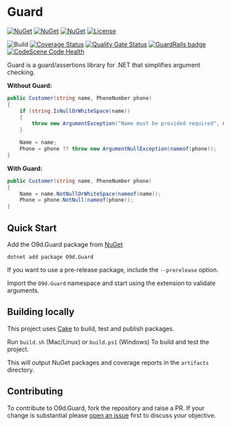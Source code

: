# Guard

[![NuGet](https://img.shields.io/nuget/v/O9d.Guard.svg)](https://www.nuget.org/packages/O9d.Guard)
[![NuGet](https://img.shields.io/nuget/vpre/O9d.Guard?label=Pre-release)](https://www.nuget.org/packages/O9d.Guard)
[![NuGet](https://img.shields.io/nuget/dt/O9d.Guard.svg)](https://www.nuget.org/packages/O9d.Guard)
[![License](https://img.shields.io/:license-mit-blue.svg)](https://benfoster.mit-license.org/)

![Build](https://github.com/benfoster/o9d-guard/workflows/Build/badge.svg)
[![Coverage Status](https://coveralls.io/repos/github/benfoster/o9d-guard/badge.svg?branch=main)](https://coveralls.io/github/benfoster/o9d-guard?branch=main)
[![Quality Gate Status](https://sonarcloud.io/api/project_badges/measure?project=benfoster_o9d-guard&metric=alert_status)](https://sonarcloud.io/dashboard?id=benfoster_o9d-guard)
[![GuardRails badge](https://api.guardrails.io/v2/badges/benfoster/o9d-guard.svg?token=461e73c50b8d8bfaf110ed2086379a8308a4fb8dd342334e79dcadd2dccf0f83&provider=github)](https://dashboard.guardrails.io/gh/benfoster/65586)
[![CodeScene Code Health](https://codescene.io/projects/12974/status-badges/code-health)](https://codescene.io/projects/12974)

Guard is a guard/assertions library for .NET that simplifies argument checking. 

**Without Guard:**

```c#
public Customer(string name, PhoneNumber phone)
{
    if (string.IsNullOrWhiteSpace(name))
    {
        throw new ArgumentException("Name must be provided required", nameof(name));
    }

    Name = name;
    Phone = phone ?? throw new ArgumentNullException(nameof(phone));
}   
```

**With Guard:**

```c#
public Customer(string name, PhoneNumber phone)
{
    Name = name.NotNullOrWhiteSpace(nameof(name));
    Phone = phone.NotNull(nameof(phone));
}
```

## Quick Start

Add the O9d.Guard package from [NuGet](https://www.nuget.org/packages/O9d.Guard)

```
dotnet add package O9d.Guard
```

If you want to use a pre-release package, include the `--prerelease` option.

Import the `O9d.Guard` namespace and start using the extension to validate arguments.

## Building locally 

This project uses [Cake](https://cakebuild.net/) to build, test and publish packages. 

Run `build.sh` (Mac/Linux) or `build.ps1` (Windows) To build and test the project. 

This will output NuGet packages and coverage reports in the `artifacts` directory.

## Contributing

To contribute to O9d.Guard, fork the repository and raise a PR. If your change is substantial please [open an issue](https://github.com/benfoster/o9d-guard/issues) first to discuss your objective.
